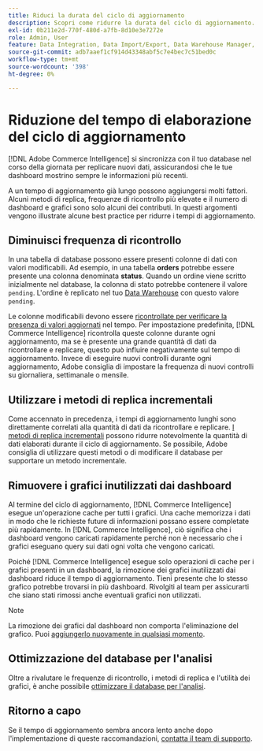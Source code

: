 ```yaml
---
title: Riduci la durata del ciclo di aggiornamento
description: Scopri come ridurre la durata del ciclo di aggiornamento.
exl-id: 0b211e2d-770f-480d-a7fb-8d10e3e7272e
role: Admin, User
feature: Data Integration, Data Import/Export, Data Warehouse Manager, Dashboards
source-git-commit: adb7aaef1cf914d43348abf5c7e4bec7c51bed0c
workflow-type: tm+mt
source-wordcount: '398'
ht-degree: 0%

---
```


# Riduzione del tempo di elaborazione del ciclo di aggiornamento

[!DNL Adobe Commerce Intelligence] si sincronizza con il tuo database nel corso della giornata per replicare nuovi dati, assicurandosi che le tue dashboard mostrino sempre le informazioni più recenti.

A un tempo di aggiornamento già lungo possono aggiungersi molti fattori. Alcuni metodi di replica, frequenze di ricontrollo più elevate e il numero di dashboard e grafici sono solo alcuni dei contributi. In questi argomenti vengono illustrate alcune best practice per ridurre i tempi di aggiornamento.

## Diminuisci frequenza di ricontrollo

In una tabella di database possono essere presenti colonne di dati con valori modificabili. Ad esempio, in una tabella **orders** potrebbe essere presente una colonna denominata **status**. Quando un ordine viene scritto inizialmente nel database, la colonna di stato potrebbe contenere il valore `pending`. L&#39;ordine è replicato nel tuo [Data Warehouse](../data-analyst/data-warehouse-mgr/tour-dwm.md) con questo valore `pending`.

Le colonne modificabili devono essere [ricontrollate per verificare la presenza di valori aggiornati](../data-analyst/data-warehouse-mgr/cfg-data-rechecks.md) nel tempo. Per impostazione predefinita, [!DNL Commerce Intelligence] ricontrolla queste colonne durante ogni aggiornamento, ma se è presente una grande quantità di dati da ricontrollare e replicare, questo può influire negativamente sul tempo di aggiornamento. Invece di eseguire nuovi controlli durante ogni aggiornamento, Adobe consiglia di impostare la frequenza di nuovi controlli su giornaliera, settimanale o mensile.

## Utilizzare i metodi di replica incrementali

Come accennato in precedenza, i tempi di aggiornamento lunghi sono direttamente correlati alla quantità di dati da ricontrollare e replicare. [I metodi di replica incrementali](../data-analyst/data-warehouse-mgr/cfg-replication-methods.md) possono ridurre notevolmente la quantità di dati elaborati durante il ciclo di aggiornamento. Se possibile, Adobe consiglia di utilizzare questi metodi o di modificare il database per supportare un metodo incrementale.

## Rimuovere i grafici inutilizzati dai dashboard

Al termine del ciclo di aggiornamento, [!DNL Commerce Intelligence] esegue un&#39;operazione cache per tutti i grafici. Una cache memorizza i dati in modo che le richieste future di informazioni possano essere completate più rapidamente. In [!DNL Commerce Intelligence], ciò significa che i dashboard vengono caricati rapidamente perché non è necessario che i grafici eseguano query sui dati ogni volta che vengono caricati.

Poiché [!DNL Commerce Intelligence] esegue solo operazioni di cache per i grafici presenti in un dashboard, la rimozione dei grafici inutilizzati dai dashboard riduce il tempo di aggiornamento. Tieni presente che lo stesso grafico potrebbe trovarsi in più dashboard. Rivolgiti al team per assicurarti che siano stati rimossi anche eventuali grafici non utilizzati.

>[!NOTE]
>
>La rimozione dei grafici dal dashboard non comporta l&#39;eliminazione del grafico. Puoi [aggiungerlo nuovamente in qualsiasi momento](../data-user/dashboards/add-charts-dashboard.md).

## Ottimizzazione del database per l&#39;analisi

Oltre a rivalutare le frequenze di ricontrollo, i metodi di replica e l&#39;utilità dei grafici, è anche possibile [ottimizzare il database per l&#39;analisi](../best-practices/opt-db-analysis.md).

## Ritorno a capo

Se il tempo di aggiornamento sembra ancora lento anche dopo l&#39;implementazione di queste raccomandazioni, [contatta il team di supporto](https://experienceleague.adobe.com/docs/commerce-knowledge-base/kb/troubleshooting/miscellaneous/mbi-service-policies.html).
